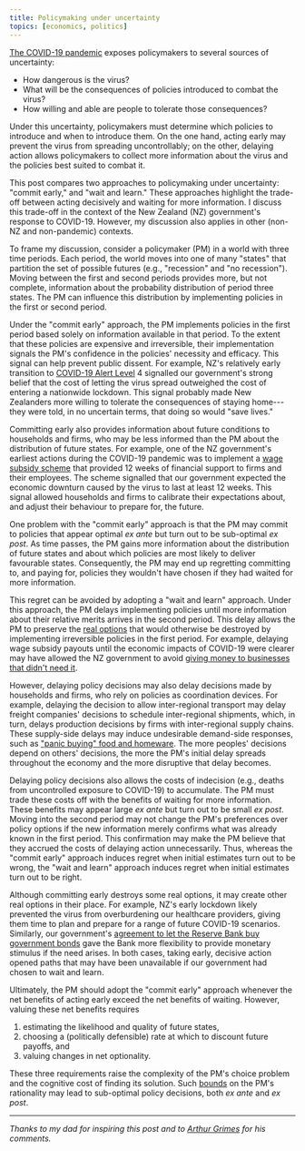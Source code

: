 ```yaml
---
title: Policymaking under uncertainty
topics: [economics, politics]
---
```


[The COVID-19 pandemic](https://en.wikipedia.org/wiki/COVID-19_pandemic) exposes policymakers to several sources of uncertainty:

* How dangerous is the virus?
* What will be the consequences of policies introduced to combat the virus?
* How willing and able are people to tolerate those consequences?

Under this uncertainty, policymakers must determine which policies to introduce and when to introduce them.
On the one hand, acting early may prevent the virus from spreading uncontrollably; on the other, delaying action allows policymakers to collect more information about the virus and the policies best suited to combat it.

This post compares two approaches to policymaking under uncertainty: "commit early," and "wait and learn."
These approaches highlight the trade-off between acting decisively and waiting for more information.
I discuss this trade-off in the context of the New Zealand (NZ) government's response to COVID-19.
However, my discussion also applies in other (non-NZ and non-pandemic) contexts.

To frame my discussion, consider a policymaker (PM) in a world with three time periods.
Each period, the world moves into one of many "states" that partition the set of possible futures (e.g., "recession" and "no recession").
Moving between the first and second periods provides more, but not complete, information about the probability distribution of period three states.
The PM can influence this distribution by implementing policies in the first or second period.

Under the "commit early" approach, the PM implements policies in the first period based solely on information available in that period.
To the extent that these policies are expensive and irreversible, their implementation signals the PM's confidence in the policies' necessity and efficacy.
This signal can help prevent public dissent.
For example, NZ's relatively early transition to [COVID-19 Alert Level](https://covid19.govt.nz/alert-system/covid-19-alert-system/) 4 signalled our government's strong belief that the cost of letting the virus spread outweighed the cost of entering a nationwide lockdown.
This signal probably made New Zealanders more willing to tolerate the consequences of staying home---they were told, in no uncertain terms, that doing so would "save lives."

Committing early also provides information about future conditions to households and firms, who may be less informed than the PM about the distribution of future states.
For example, one of the NZ government's earliest actions during the COVID-19 pandemic was to implement a [wage subsidy scheme](https://www.employment.govt.nz/leave-and-holidays/other-types-of-leave/coronavirus-workplace/wage-subsidy/) that provided 12 weeks of financial support to firms and their employees.
The scheme signalled that our government expected the economic downturn caused by the virus to last at least 12 weeks.
This signal allowed households and firms to calibrate their expectations about, and adjust their behaviour to prepare for, the future.

One problem with the "commit early" approach is that the PM may commit to policies that appear optimal *ex ante* but turn out to be sub-optimal *ex post*.
As time passes, the PM gains more information about the distribution of future states and about which policies are most likely to deliver favourable states.
Consequently, the PM may end up regretting committing to, and paying for, policies they wouldn't have chosen if they had waited for more information.

This regret can be avoided by adopting a "wait and learn" approach.
Under this approach, the PM delays implementing policies until more information about their relative merits arrives in the second period.
This delay allows the PM to preserve the [real options](https://en.wikipedia.org/wiki/Real_options_valuation) that would otherwise be destroyed by implementing irreversible policies in the first period.
For example, delaying wage subsidy payouts until the economic impacts of COVID-19 were clearer may have allowed the NZ government to avoid [giving money to businesses that didn't need it](https://www.stuff.co.nz/business/121254612/coronavirus-business-owner-pockets-150000-from-government-wage-subsidy-and-hes-not-paying-it-back).

However, delaying policy decisions may also delay decisions made by households and firms, who rely on policies as coordination devices.
For example, delaying the decision to allow inter-regional transport may delay freight companies' decisions to schedule inter-regional shipments, which, in turn, delays production decisions by firms with inter-regional supply chains.
These supply-side delays may induce undesirable demand-side responses, such as ["panic buying" food and homeware](https://www.rnz.co.nz/news/national/412425/supermarkets-urge-people-to-stop-panic-buying).
The more peoples' decisions depend on others' decisions, the more the PM's initial delay spreads throughout the economy and the more disruptive that delay becomes.

Delaying policy decisions also allows the costs of indecision (e.g., deaths from uncontrolled exposure to COVID-19) to accumulate.
The PM must trade these costs off with the benefits of waiting for more information.
These benefits may appear large *ex ante* but turn out to be small *ex post*.
Moving into the second period may not change the PM's preferences over policy options if the new information merely confirms what was already known in the first period.
This confirmation may make the PM believe that they accrued the costs of delaying action unnecessarily.
Thus, whereas the "commit early" approach induces regret when initial estimates turn out to be wrong, the "wait and learn" approach induces regret when initial estimates turn out to be right.

Although committing early destroys some real options, it may create other real options in their place.
For example, NZ's early lockdown likely prevented the virus from overburdening our healthcare providers, giving them time to plan and prepare for a range of future COVID-19 scenarios.
Similarly, our government's [agreement to let the Reserve Bank buy government bonds](https://www.beehive.govt.nz/release/govt-backs-rbnz-move-support-economy-lower-interest-rates) gave the Bank more flexibility to provide monetary stimulus if the need arises.
In both cases, taking early, decisive action opened paths that may have been unavailable if our government had chosen to wait and learn.

Ultimately, the PM should adopt the "commit early" approach whenever the net benefits of acting early exceed the net benefits of waiting.
However, valuing these net benefits requires

1.  estimating the likelihood and quality of future states,
2. choosing a (politically defensible) rate at which to discount future payoffs, and
3. valuing changes in net optionality.

These three requirements raise the complexity of the PM's choice problem and the cognitive cost of finding its solution.
Such [bounds](https://en.wikipedia.org/wiki/Bounded_rationality) on the PM's rationality may lead to sub-optimal policy decisions, both *ex ante* and *ex post*.

---

*Thanks to my dad for inspiring this post and to [Arthur Grimes](https://motu.nz/about-us/people/arthur-grimes/) for his comments.*
